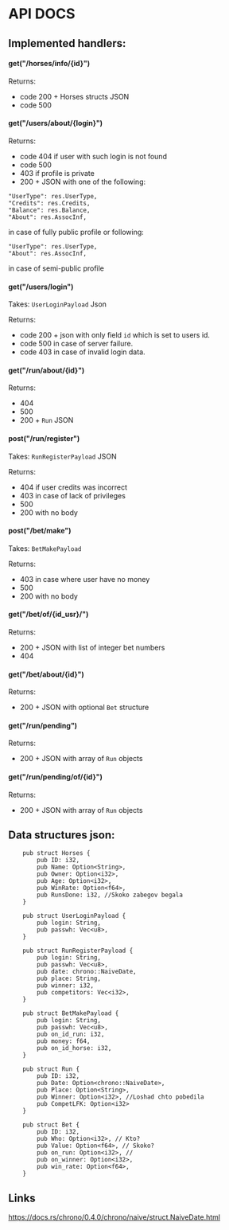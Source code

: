 # API DOCS

## Implemented handlers:

#### get("/horses/info/{id}")
Returns:
* code 200 + Horses structs JSON
* code 500

#### get("/users/about/{login}")
Returns:
* code 404 if user with such login is not found
* code 500
* 403 if profile is private
* 200 + JSON with one of the following:
```
"UserType": res.UserType,
"Credits": res.Credits,
"Balance": res.Balance,
"About": res.AssocInf,
```
in case of fully public profile or following:
```
"UserType": res.UserType,
"About": res.AssocInf,
```
in case of semi-public profile

#### get("/users/login")
Takes: `UserLoginPayload` Json

Returns:
* code 200 + json with only field `id` which is set to users id.
* code 500 in case of server failure.
* code 403 in case of invalid login data.

#### get("/run/about/{id}")
Returns:
* 404
* 500
* 200 + `Run` JSON

#### post("/run/register")
Takes: `RunRegisterPayload` JSON

Returns:
* 404 if user credits was incorrect
* 403 in case of lack of privileges
* 500
* 200 with no body

#### post("/bet/make")
Takes: `BetMakePayload`

Returns:
* 403 in case where user have no money
* 500
* 200 with no body

#### get("/bet/of/{id_usr}/")
Returns:
* 200 + JSON with list of integer bet numbers
* 404

#### get("/bet/about/{id}")
Returns:
* 200 + JSON with optional `Bet` structure

#### get("/run/pending")
Returns:
* 200 + JSON with array of `Run` objects

#### get("/run/pending/of/{id}")
Returns:
* 200 + JSON with array of `Run` objects


## Data structures json:

```
	pub struct Horses {
		pub ID: i32,
		pub Name: Option<String>,
		pub Owner: Option<i32>,
		pub Age: Option<i32>,
		pub WinRate: Option<f64>,
		pub RunsDone: i32, //Skoko zabegov begala
	}
```

```
	pub struct UserLoginPayload {
		pub login: String,
		pub passwh: Vec<u8>,
	}
```

```
	pub struct RunRegisterPayload {
		pub login: String,
		pub passwh: Vec<u8>,
		pub date: chrono::NaiveDate,
		pub place: String,
		pub winner: i32,
		pub competitors: Vec<i32>,
	}
```

```
	pub struct BetMakePayload {
		pub login: String,
		pub passwh: Vec<u8>,
		pub on_id_run: i32,
		pub money: f64,
		pub on_id_horse: i32,
	}
```

```
	pub struct Run {
		pub ID: i32,
		pub Date: Option<chrono::NaiveDate>,
		pub Place: Option<String>,
		pub Winner: Option<i32>, //Loshad chto pobedila
		pub CompetLFK: Option<i32>
	}
```

```
	pub struct Bet {
		pub ID: i32,
		pub Who: Option<i32>, // Kto?
		pub Value: Option<f64>, // Skoko?
		pub on_run: Option<i32>, //
		pub on_winner: Option<i32>,
		pub win_rate: Option<f64>,
	}
```

## Links
https://docs.rs/chrono/0.4.0/chrono/naive/struct.NaiveDate.html
